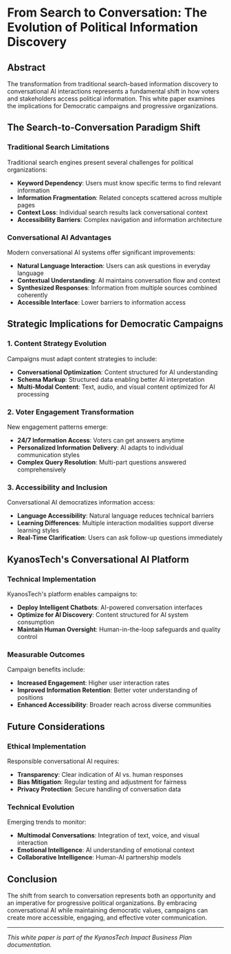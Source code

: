 # From Search to Conversation: The Evolution of Political Information Discovery

## Abstract

The transformation from traditional search-based information discovery to conversational AI interactions represents a fundamental shift in how voters and stakeholders access political information. This white paper examines the implications for Democratic campaigns and progressive organizations.

## The Search-to-Conversation Paradigm Shift

### Traditional Search Limitations

Traditional search engines present several challenges for political organizations:
- **Keyword Dependency**: Users must know specific terms to find relevant information
- **Information Fragmentation**: Related concepts scattered across multiple pages
- **Context Loss**: Individual search results lack conversational context
- **Accessibility Barriers**: Complex navigation and information architecture

### Conversational AI Advantages

Modern conversational AI systems offer significant improvements:
- **Natural Language Interaction**: Users can ask questions in everyday language
- **Contextual Understanding**: AI maintains conversation flow and context
- **Synthesized Responses**: Information from multiple sources combined coherently
- **Accessible Interface**: Lower barriers to information access

## Strategic Implications for Democratic Campaigns

### 1. Content Strategy Evolution

Campaigns must adapt content strategies to include:
- **Conversational Optimization**: Content structured for AI understanding
- **Schema Markup**: Structured data enabling better AI interpretation
- **Multi-Modal Content**: Text, audio, and visual content optimized for AI processing

### 2. Voter Engagement Transformation

New engagement patterns emerge:
- **24/7 Information Access**: Voters can get answers anytime
- **Personalized Information Delivery**: AI adapts to individual communication styles
- **Complex Query Resolution**: Multi-part questions answered comprehensively

### 3. Accessibility and Inclusion

Conversational AI democratizes information access:
- **Language Accessibility**: Natural language reduces technical barriers
- **Learning Differences**: Multiple interaction modalities support diverse learning styles
- **Real-Time Clarification**: Users can ask follow-up questions immediately

## KyanosTech's Conversational AI Platform

### Technical Implementation

KyanosTech's platform enables campaigns to:
- **Deploy Intelligent Chatbots**: AI-powered conversation interfaces
- **Optimize for AI Discovery**: Content structured for AI system consumption
- **Maintain Human Oversight**: Human-in-the-loop safeguards and quality control

### Measurable Outcomes

Campaign benefits include:
- **Increased Engagement**: Higher user interaction rates
- **Improved Information Retention**: Better voter understanding of positions
- **Enhanced Accessibility**: Broader reach across diverse communities

## Future Considerations

### Ethical Implementation

Responsible conversational AI requires:
- **Transparency**: Clear indication of AI vs. human responses
- **Bias Mitigation**: Regular testing and adjustment for fairness
- **Privacy Protection**: Secure handling of conversation data

### Technical Evolution

Emerging trends to monitor:
- **Multimodal Conversations**: Integration of text, voice, and visual interaction
- **Emotional Intelligence**: AI understanding of emotional context
- **Collaborative Intelligence**: Human-AI partnership models

## Conclusion

The shift from search to conversation represents both an opportunity and an imperative for progressive political organizations. By embracing conversational AI while maintaining democratic values, campaigns can create more accessible, engaging, and effective voter communication.

---

*This white paper is part of the KyanosTech Impact Business Plan documentation.*